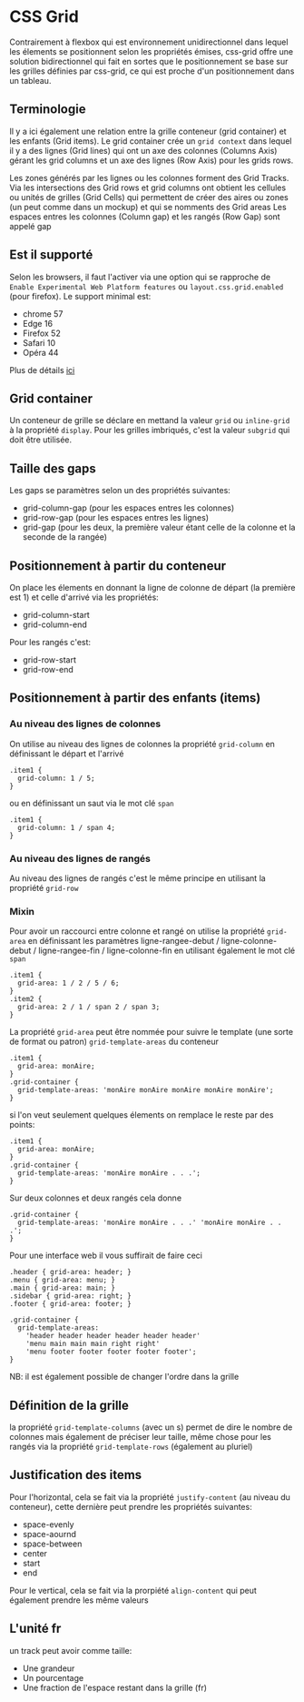 # CSS Grid

Contrairement à flexbox qui est environnement unidirectionnel dans lequel les élements se positionnent selon les propriétés émises, css-grid offre une solution bidirectionnel qui fait en sortes que le positionnement se base sur les grilles définies par css-grid, ce qui est proche d'un positionnement dans un tableau.

## Terminologie

Il y a ici également une relation entre la grille conteneur (grid container) et les enfants (Grid items). Le grid container crée un `grid context` dans lequel il y a des lignes (Grid lines) qui ont un axe des colonnes (Columns Axis) gérant les grid columns et un axe des lignes (Row Axis) pour les grids rows.

Les zones générés par les lignes ou les colonnes forment des Grid Tracks. Via les intersections des Grid rows et grid columns ont obtient les cellules ou unités de grilles (Grid Cells) qui permettent de créer des aires ou zones (un peut comme dans un mockup) et qui se nomments des Grid areas
Les espaces entres les colonnes (Column gap) et les rangés (Row Gap) sont appelé gap

## Est il supporté

Selon les browsers, il faut l'activer via une option qui se rapproche de `Enable Experimental Web Platform features` ou `layout.css.grid.enabled` (pour firefox). 
Le support minimal est:
- chrome 57
- Edge 16
- Firefox 52
- Safari 10
- Opéra 44

Plus de détails [ici](https://caniuse.com/#feat=css-grid)

## Grid container

Un conteneur de grille se déclare en mettand la valeur `grid` ou `inline-grid` à la propriété `display`. Pour les grilles imbriqués, c'est la valeur `subgrid` qui doit être utilisée.

## Taille des gaps

Les gaps se paramètres selon un des propriétés suivantes:

- grid-column-gap (pour les espaces entres les colonnes)
- grid-row-gap (pour les espaces entres les lignes)
- grid-gap (pour les deux, la première valeur étant celle de la colonne et la seconde de la rangée)

## Positionnement à partir du conteneur

On place les élements en donnant la ligne de colonne de départ (la première est 1) et celle d'arrivé via les propriétés:

- grid-column-start
- grid-column-end

Pour les rangés c'est:

- grid-row-start
- grid-row-end

## Positionnement à partir des enfants (items)

### Au niveau des lignes de colonnes

On utilise au niveau des lignes de colonnes la propriété `grid-column` en définissant le départ et l'arrivé 

```
.item1 {
  grid-column: 1 / 5;
}
```

ou en définissant un saut via le mot clé `span`

```
.item1 {
  grid-column: 1 / span 4;
}
```

### Au niveau des lignes de rangés

Au niveau des lignes de rangés c'est le même principe en utilisant la propriété `grid-row`

### Mixin

Pour avoir un raccourci entre colonne et rangé on utilise la propriété `grid-area` en définissant les paramètres ligne-rangee-debut / ligne-colonne-debut / ligne-rangee-fin / ligne-colonne-fin en utilisant également le mot clé `span`

```
.item1 {
  grid-area: 1 / 2 / 5 / 6;
}
.item2 {
  grid-area: 2 / 1 / span 2 / span 3;
}
```

La propriété `grid-area` peut être nommée pour suivre le template (une sorte de format ou patron) `grid-template-areas` du conteneur

```
.item1 {
  grid-area: monAire;
}
.grid-container {
  grid-template-areas: 'monAire monAire monAire monAire monAire';
} 
```

si l'on veut seulement quelques élements on remplace le reste par des points:

```
.item1 {
  grid-area: monAire;
}
.grid-container {
  grid-template-areas: 'monAire monAire . . .';
} 
```

Sur deux colonnes et deux rangés cela donne

```
.grid-container {
  grid-template-areas: 'monAire monAire . . .' 'monAire monAire . . .';
} 
```

Pour une interface web il vous suffirait de faire ceci

```
.header { grid-area: header; }
.menu { grid-area: menu; }
.main { grid-area: main; }
.sidebar { grid-area: right; }
.footer { grid-area: footer; }

.grid-container {
  grid-template-areas:
    'header header header header header header'
    'menu main main main right right'
    'menu footer footer footer footer footer';
} 
```

NB: il est également possible de changer l'ordre dans la grille

## Définition de la grille

la propriété `grid-template-columns` (avec un s) permet de dire le nombre de colonnes mais également de préciser leur taille, même chose pour les rangés via la propriété `grid-template-rows` (également au pluriel)

## Justification des items

Pour l'horizontal, cela se fait via la propriété `justify-content` (au niveau du conteneur), cette dernière peut prendre les propriétés suivantes:

- space-evenly
- space-aournd
- space-between
- center
- start
- end

Pour le vertical, cela se fait via la prorpiété `align-content` qui peut également prendre les même valeurs

## L'unité fr

un track peut avoir comme taille:

- Une grandeur
- Un pourcentage
- Une fraction de l'espace restant dans la grille (fr)